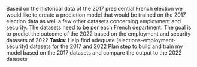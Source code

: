 Based on the historical data of the 2017 presidential French election we would like to create a prediction model that would be trained on the 2017 election data as well a few other datasets concerning employment and security. The datasets need to be per each French department. The goal is to predict the outcome of the 2022 based on the employment and security datasets of 2022 
**Tasks**:
	Help find adequate (elections-employment-security) datasets for the 2017 and 2022
	Plan step to build and train my model based on the 2017 datasets and compare the output to the 2022 datasets  